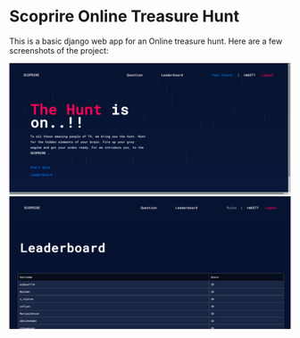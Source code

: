 # Scoprire Online Treasure Hunt

This is a basic django web app for an Online treasure hunt.
Here are a few screenshots of the project:

![Home](img1.png)
![Leaderboard](imh2.png)

